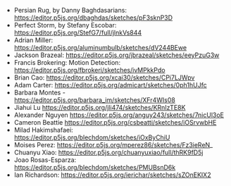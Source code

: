 
* Persian Rug, by Danny Baghdasarians: https://editor.p5js.org/dbaghdas/sketches/pF3sknP3D
* Perfect Storm, by Stefany Escobar: https://editor.p5js.org/StefG7/full/jlnkVs844
* Adrian Miller: https://editor.p5js.org/aluminumbulb/sketches/dV244BEwe
* Jackson Brazeal: https://editor.p5js.org/jbrazeal/sketches/eeyPzuG3w
* Francis Brokering: Motion Detection: https://editor.p5js.org/fbrokeri/sketches/ivMPkkPdo
* Brian Cao: https://editor.p5js.org/xcai30/sketches/CPi7LJWpv
* Adam Carter: https://editor.p5js.org/admicart/sketches/0ph1hUJfc
* Barbara Montes - https://editor.p5js.org/barbara_im/sketches/XFr4WIs08
* Jiahui Lu https://editor.p5js.org/jli474/sketches/KRnIzTE8K
* Alexander Nguyen https://editor.p5js.org/anguy243/sketches/7nicUl3oE
* Cameron Beattie https://editor.p5js.org/csbeatti/sketches/iOSrvwbHE
* Milad Hakimshafaei: https://editor.p5js.org/blechdom/sketches/iOxByChiU
* Moises Perez: https://editor.p5js.org/mperez86/sketches/Fz3ieReN_
* Chuanyu Xiao: https://editor.p5js.org/chuanyuxiao/full/thRK9fD5j
* Joao Rosas-Esparza: https://editor.p5js.org/blechdom/sketches/PMUBsnD6k
* Ian Richardson: https://editor.p5js.org/ierichar/sketches/sZOnEKIX2